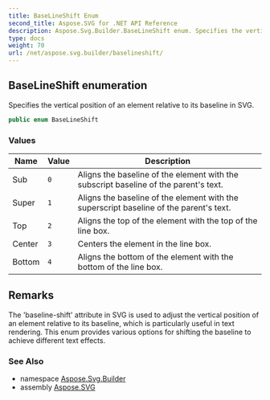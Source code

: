 ```yaml
---
title: BaseLineShift Enum
second_title: Aspose.SVG for .NET API Reference
description: Aspose.Svg.Builder.BaseLineShift enum. Specifies the vertical position of an element relative to its baseline in SVG
type: docs
weight: 70
url: /net/aspose.svg.builder/baselineshift/
---
```

## BaseLineShift enumeration

Specifies the vertical position of an element relative to its baseline in SVG.

```csharp
public enum BaseLineShift
```

### Values

| Name | Value | Description |
| --- | --- | --- |
| Sub | `0` | Aligns the baseline of the element with the subscript baseline of the parent's text. |
| Super | `1` | Aligns the baseline of the element with the superscript baseline of the parent's text. |
| Top | `2` | Aligns the top of the element with the top of the line box. |
| Center | `3` | Centers the element in the line box. |
| Bottom | `4` | Aligns the bottom of the element with the bottom of the line box. |

## Remarks

The 'baseline-shift' attribute in SVG is used to adjust the vertical position of an element relative to its baseline, which is particularly useful in text rendering. This enum provides various options for shifting the baseline to achieve different text effects.

### See Also

* namespace [Aspose.Svg.Builder](../../aspose.svg.builder/)
* assembly [Aspose.SVG](../../)
